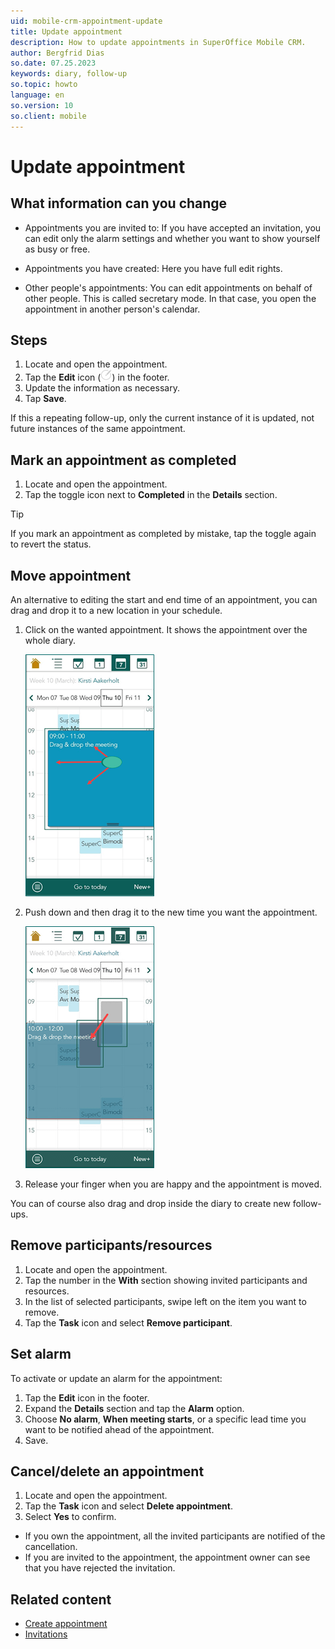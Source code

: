 ```yaml
---
uid: mobile-crm-appointment-update
title: Update appointment
description: How to update appointments in SuperOffice Mobile CRM.
author: Bergfrid Dias
so.date: 07.25.2023
keywords: diary, follow-up
so.topic: howto
language: en
so.version: 10
so.client: mobile
---
```


# Update appointment

## What information can you change

* Appointments you are invited to: If you have accepted an invitation, you can edit only the alarm settings and whether you want to show yourself as busy or free.

* Appointments you have created: Here you have full edit rights.

* Other people's appointments: You can edit appointments on behalf of other people. This is called secretary mode. In that case, you open the appointment in another person's calendar.

## Steps

1. Locate and open the appointment.
2. Tap the **Edit** icon (![icon][img3]) in the footer.
3. Update the information as necessary.
4. Tap **Save**.

If this a repeating follow-up, only the current instance of it is updated, not future instances of the same appointment.

## Mark an appointment as completed

1. Locate and open the appointment.
2. Tap the toggle icon next to **Completed** in the **Details** section.

> [!TIP]
> If you mark an appointment as completed by mistake, tap the toggle again to revert the status.

## Move appointment

An alternative to editing the start and end time of an appointment, you can drag and drop it to a new location in your schedule.

1. Click on the wanted appointment. It shows the appointment over the whole diary.

    ![Diary with drag-and-drop -app-screen][img1]

2. Push down and then drag it to the new time you want the appointment.

    ![Diary with drag-and-drop -app-screen][img2]

3. Release your finger when you are happy and the appointment is moved.

You can of course also drag and drop inside the diary to create new follow-ups.

## Remove participants/resources

1. Locate and open the appointment.
2. Tap the number in the **With** section showing invited participants and resources.
3. In the list of selected participants, swipe left on the item you want to remove.
4. Tap the **Task** icon and select **Remove participant**.

## Set alarm

To activate or update an alarm for the appointment:

1. Tap the **Edit** icon in the footer.
2. Expand the **Details** section and tap the **Alarm** option.
3. Choose **No alarm**, **When meeting starts**, or a specific lead time you want to be notified ahead of the appointment.
4. Save.

## Cancel/delete an appointment

1. Locate and open the appointment.
2. Tap the **Task** icon and select **Delete appointment**.
3. Select **Yes** to confirm.

* If you own the appointment, all the invited participants are notified of the cancellation.
* If you are invited to the appointment, the appointment owner can see that you have rejected the invitation.

## Related content

* [Create appointment][1]
* [Invitations][2]

<!-- Referenced links -->
[1]: create-appointment.md
[2]: invitations.md

<!-- Referenced images -->
[img1]: ../../../../../release-notes/10.0/mobile/media/move-appointment-1.png
[img2]: ../../../../../release-notes/10.0/mobile/media/move-appointment-2.png
[img3]: ../../../../../common/icons/mobile/edit.png
